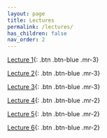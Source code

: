 ```yaml
---
layout: page
title: Lectures
permalink: /lectures/
has_children: false
nav_order: 2
---
```


[Lecture 1](https://github.com/bayreuth-politics/CI22/raw/gh-pages/docs/lectures/CI_22_Slides_Bayreuth_Week1.pdf){: .btn .btn-blue .mr-3}


[Lecture 2](https://github.com/bayreuth-politics/CI22/raw/gh-pages/docs/lectures/CI_22_Slides_Bayreuth_Week2_short.pdf){: .btn .btn-blue .mr-3}

[Lecture 3](https://github.com/bayreuth-politics/CI22/raw/gh-pages/docs/lectures/CI_22_Slides_Bayreuth_Week3.pdf){: .btn .btn-blue .mr-3}

[Lecture 4](https://github.com/bayreuth-politics/CI22/raw/gh-pages/docs/lectures/CI_22_Slides_Bayreuth_Week4_short.pdf){: .btn .btn-blue .mr-2}

[Lecture 5](https://github.com/bayreuth-politics/CI22/raw/gh-pages/docs/lectures/CI_22_Slides_Bayreuth_Week5.pdf){: .btn .btn-blue .mr-2}

[Lecture 6](https://github.com/bayreuth-politics/CI22/raw/gh-pages/docs/lectures/CI_22_Slides_Bayreuth_Week6_short.pdf){: .btn .btn-blue .mr-2}

